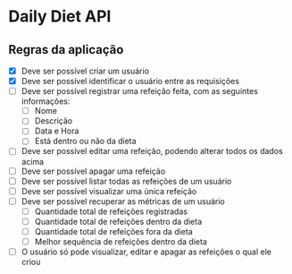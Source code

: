 # Daily Diet API

## Regras da aplicação

- [x] Deve ser possível criar um usuário
- [x] Deve ser possível identificar o usuário entre as requisições
- [ ] Deve ser possível registrar uma refeição feita, com as seguintes informações:
    - [ ] Nome
    - [ ] Descrição
    - [ ] Data e Hora
    - [ ] Está dentro ou não da dieta
- [ ] Deve ser possível editar uma refeição, podendo alterar todos os dados acima
- [ ] Deve ser possível apagar uma refeição
- [ ] Deve ser possível listar todas as refeições de um usuário
- [ ] Deve ser possível visualizar uma única refeição
- [ ] Deve ser possível recuperar as métricas de um usuário
    - [ ] Quantidade total de refeições registradas
    - [ ] Quantidade total de refeições dentro da dieta
    - [ ] Quantidade total de refeições fora da dieta
    - [ ] Melhor sequência de refeições dentro da dieta
- [ ] O usuário só pode visualizar, editar e apagar as refeições o qual ele criou
